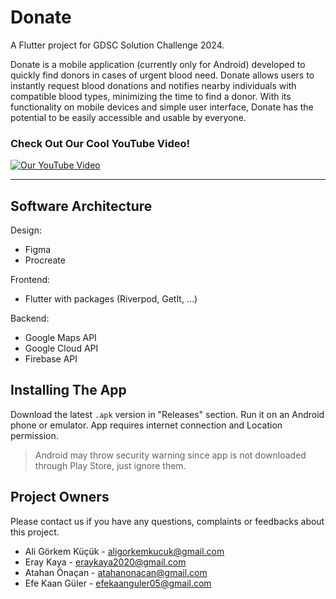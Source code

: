 # Donate

A Flutter project for GDSC Solution Challenge 2024.

Donate is a mobile application (currently only for Android) developed to quickly find donors in cases of urgent blood need. Donate allows users to instantly request blood donations and notifies nearby individuals with compatible blood types, minimizing the time to find a donor. With its functionality on mobile devices and simple user interface, Donate has the potential to be easily accessible and usable by everyone.

### Check Out Our Cool YouTube Video!

[![Our YouTube Video](http://img.youtube.com/vi/h_KQVr2AGCk/0.jpg)](http://www.youtube.com/watch?v=h_KQVr2AGCk 'Our YouTube Video')

---

## Software Architecture

Design:

- Figma
- Procreate

Frontend:

- Flutter with packages (Riverpod, GetIt, ...)

Backend:

- Google Maps API
- Google Cloud API
- Firebase API

## Installing The App

Download the latest `.apk` version in "Releases" section. Run it on an Android phone or emulator.
App requires internet connection and Location permission.

> Android may throw security warning since app is not downloaded through Play Store, just ignore them.

## Project Owners

Please contact us if you have any questions, complaints or feedbacks about this project.

- Ali Görkem Küçük - aligorkemkucuk@gmail.com
- Eray Kaya - eraykaya2020@gmail.com
- Atahan Önaçan - atahanonacan@gmail.com
- Efe Kaan Güler - efekaanguler05@gmail.com
